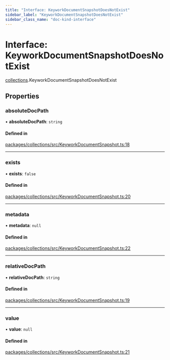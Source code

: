 ```yaml
---
title: "Interface: KeyworkDocumentSnapshotDoesNotExist"
sidebar_label: "KeyworkDocumentSnapshotDoesNotExist"
sidebar_class_name: "doc-kind-interface"
---
```


# Interface: KeyworkDocumentSnapshotDoesNotExist

[collections](../modules/collections).KeyworkDocumentSnapshotDoesNotExist

## Properties

### absoluteDocPath

• **absoluteDocPath**: `string`

#### Defined in

[packages/collections/src/KeyworkDocumentSnapshot.ts:18](https://github.com/nirrius/keywork/blob/6b5e3cc/packages/collections/src/KeyworkDocumentSnapshot.ts#L18)

___

### exists

• **exists**: ``false``

#### Defined in

[packages/collections/src/KeyworkDocumentSnapshot.ts:20](https://github.com/nirrius/keywork/blob/6b5e3cc/packages/collections/src/KeyworkDocumentSnapshot.ts#L20)

___

### metadata

• **metadata**: ``null``

#### Defined in

[packages/collections/src/KeyworkDocumentSnapshot.ts:22](https://github.com/nirrius/keywork/blob/6b5e3cc/packages/collections/src/KeyworkDocumentSnapshot.ts#L22)

___

### relativeDocPath

• **relativeDocPath**: `string`

#### Defined in

[packages/collections/src/KeyworkDocumentSnapshot.ts:19](https://github.com/nirrius/keywork/blob/6b5e3cc/packages/collections/src/KeyworkDocumentSnapshot.ts#L19)

___

### value

• **value**: ``null``

#### Defined in

[packages/collections/src/KeyworkDocumentSnapshot.ts:21](https://github.com/nirrius/keywork/blob/6b5e3cc/packages/collections/src/KeyworkDocumentSnapshot.ts#L21)

